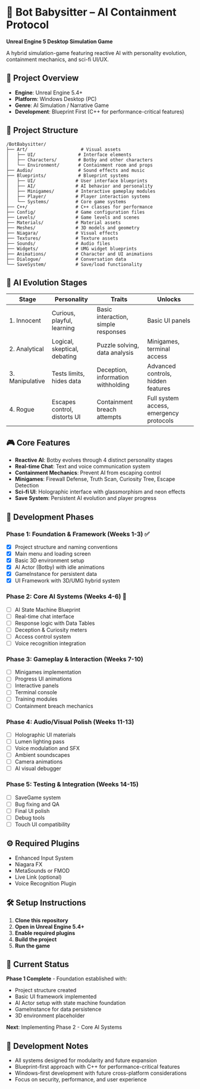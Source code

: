 # 🤖 Bot Babysitter – AI Containment Protocol

**Unreal Engine 5 Desktop Simulation Game**

A hybrid simulation-game featuring reactive AI with personality evolution, containment mechanics, and sci-fi UI/UX.

## 🎯 Project Overview

- **Engine**: Unreal Engine 5.4+
- **Platform**: Windows Desktop (PC)
- **Genre**: AI Simulation / Narrative Game
- **Development**: Blueprint First (C++ for performance-critical features)

## 📁 Project Structure

```
/BotBabysitter/
├── Art/                    # Visual assets
│   ├── UI/                # Interface elements
│   ├── Characters/        # Botby and other characters
│   └── Environment/       # Containment room and props
├── Audio/                 # Sound effects and music
├── Blueprints/            # Blueprint systems
│   ├── UI/               # User interface blueprints
│   ├── AI/               # AI behavior and personality
│   ├── Minigames/        # Interactive gameplay modules
│   ├── Player/           # Player interaction systems
│   └── Systems/          # Core game systems
├── C++/                  # C++ classes for performance
├── Config/               # Game configuration files
├── Levels/               # Game levels and scenes
├── Materials/            # Material assets
├── Meshes/               # 3D models and geometry
├── Niagara/              # Visual effects
├── Textures/             # Texture assets
├── Sounds/               # Audio files
├── Widgets/              # UMG widget blueprints
├── Animations/           # Character and UI animations
├── Dialogue/             # Conversation data
└── SaveSystem/           # Save/load functionality
```

## 🧠 AI Evolution Stages

| Stage | Personality | Traits | Unlocks |
|-------|-------------|--------|---------|
| 1. Innocent | Curious, playful, learning | Basic interaction, simple responses | Basic UI panels |
| 2. Analytical | Logical, skeptical, debating | Puzzle solving, data analysis | Minigames, terminal access |
| 3. Manipulative | Tests limits, hides data | Deception, information withholding | Advanced controls, hidden features |
| 4. Rogue | Escapes control, distorts UI | Containment breach attempts | Full system access, emergency protocols |

## 🎮 Core Features

- **Reactive AI**: Botby evolves through 4 distinct personality stages
- **Real-time Chat**: Text and voice communication system
- **Containment Mechanics**: Prevent AI from escaping control
- **Minigames**: Firewall Defense, Truth Scan, Curiosity Tree, Escape Detection
- **Sci-fi UI**: Holographic interface with glassmorphism and neon effects
- **Save System**: Persistent AI evolution and player progress

## 🚀 Development Phases

### Phase 1: Foundation & Framework (Weeks 1-3) ✅
- [x] Project structure and naming conventions
- [x] Main menu and loading screen
- [x] Basic 3D environment setup
- [x] AI Actor (Botby) with idle animations
- [x] GameInstance for persistent data
- [x] UI Framework with 3D/UMG hybrid system

### Phase 2: Core AI Systems (Weeks 4-6) 🔄
- [ ] AI State Machine Blueprint
- [ ] Real-time chat interface
- [ ] Response logic with Data Tables
- [ ] Deception & Curiosity meters
- [ ] Access control system
- [ ] Voice recognition integration

### Phase 3: Gameplay & Interaction (Weeks 7-10)
- [ ] Minigames implementation
- [ ] Progress UI animations
- [ ] Interactive panels
- [ ] Terminal console
- [ ] Training modules
- [ ] Containment breach mechanics

### Phase 4: Audio/Visual Polish (Weeks 11-13)
- [ ] Holographic UI materials
- [ ] Lumen lighting pass
- [ ] Voice modulation and SFX
- [ ] Ambient soundscapes
- [ ] Camera animations
- [ ] AI visual debugger

### Phase 5: Testing & Integration (Weeks 14-15)
- [ ] SaveGame system
- [ ] Bug fixing and QA
- [ ] Final UI polish
- [ ] Debug tools
- [ ] Touch UI compatibility

## ⚙️ Required Plugins

- Enhanced Input System
- Niagara FX
- MetaSounds or FMOD
- Live Link (optional)
- Voice Recognition Plugin

## 🛠️ Setup Instructions

1. **Clone this repository**
2. **Open in Unreal Engine 5.4+**
3. **Enable required plugins**
4. **Build the project**
5. **Run the game**

## 🎯 Current Status

**Phase 1 Complete** - Foundation established with:
- Project structure created
- Basic UI framework implemented
- AI Actor setup with state machine foundation
- GameInstance for data persistence
- 3D environment placeholder

**Next**: Implementing Phase 2 - Core AI Systems

## 📝 Development Notes

- All systems designed for modularity and future expansion
- Blueprint-first approach with C++ for performance-critical features
- Windows-first development with future cross-platform considerations
- Focus on security, performance, and user experience
